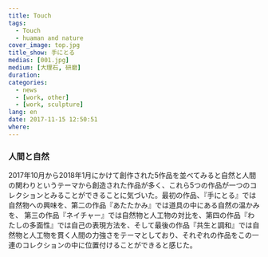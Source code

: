 ```yaml
---
title: Touch
tags:
  - Touch
  - huaman and nature
cover_image: top.jpg
title_show: 手にとる
medias: [001.jpg]
medium: [大理石, 研磨]
duration:
categories:
  - news
  - [work, other]
  - [work, sculpture]
lang: en
date: 2017-11-15 12:50:51
where:
---
```

<h3>人間と自然</h3>
<p>2017年10月から2018年1月にかけて創作された5作品を並べてみると自然と人間の関わりというテーマから創造された作品が多く、これら5つの作品が一つのコレクションとみることができることに気づいた。最初の作品、『手にとる』では自然物への興味を、第二の作品『あたたかみ』では道具の中にある自然の温かみを、
第三の作品『ネイチャー』では自然物と人工物の対比を、第四の作品『わたしの多面性』では自己の表現方法を、そして最後の作品『共生と調和』では自然物と人工物を貫く人間の力強さをテーマとしており、それぞれの作品をこの一連のコレクションの中に位置付けることができると感じた。</p>
<!--
# Tag Plugins
## Image
{% img [class names] /path/to/image [width] [height] "title text 'alt text'" %}

## Link
{% link text url [external] [title] %}

## YouTube
{% youtube video_id %}

## Vimeo
{% vimeo video_id [width] [height] %}

<!-- more -->

